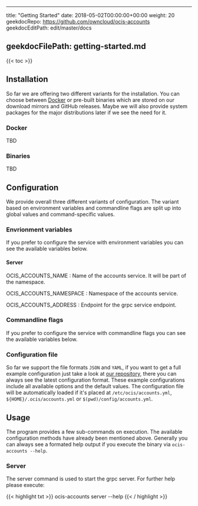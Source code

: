 * * *

title: "Getting Started"
date: 2018-05-02T00:00:00+00:00
weight: 20
geekdocRepo: <https://github.com/owncloud/ocis-accounts>
geekdocEditPath: edit/master/docs

## geekdocFilePath: getting-started.md

{{&lt; toc >}}

## Installation

So far we are offering two different variants for the installation. You can choose between [Docker](https://www.docker.com/) or pre-built binaries which are stored on our download mirrors and GitHub releases. Maybe we will also provide system packages for the major distributions later if we see the need for it.

### Docker

TBD

### Binaries

TBD

## Configuration

We provide overall three different variants of configuration. The variant based on environment variables and commandline flags are split up into global values and command-specific values.

### Envrionment variables

If you prefer to configure the service with environment variables you can see the available variables below.

#### Server

OCIS_ACCOUNTS_NAME
: Name of the accounts service. It will be part of the namespace.

OCIS_ACCOUNTS_NAMESPACE
: Namespace of the accounts service.

OCIS_ACCOUNTS_ADDRESS
: Endpoint for the grpc service endpoint.

### Commandline flags

If you prefer to configure the service with commandline flags you can see the available variables below.

### Configuration file

So far we support the file formats `JSON` and `YAML`, if you want to get a full example configuration just take a look at [our repository](https://github.com/owncloud/ocis/accounts/tree/master/pkg/config), there you can always see the latest configuration format. These example configurations include all available options and the default values. The configuration file will be automatically loaded if it's placed at `/etc/ocis/accounts.yml`, `${HOME}/.ocis/accounts.yml` or `$(pwd)/config/accounts.yml`.

## Usage

The program provides a few sub-commands on execution. The available configuration methods have already been mentioned above. Generally you can always see a formated help output if you execute the binary via `ocis-accounts --help`.

### Server

The server command is used to start the grpc server. For further help please execute:

{{&lt; highlight txt >}}
ocis-accounts server --help
{{&lt; / highlight >}}
